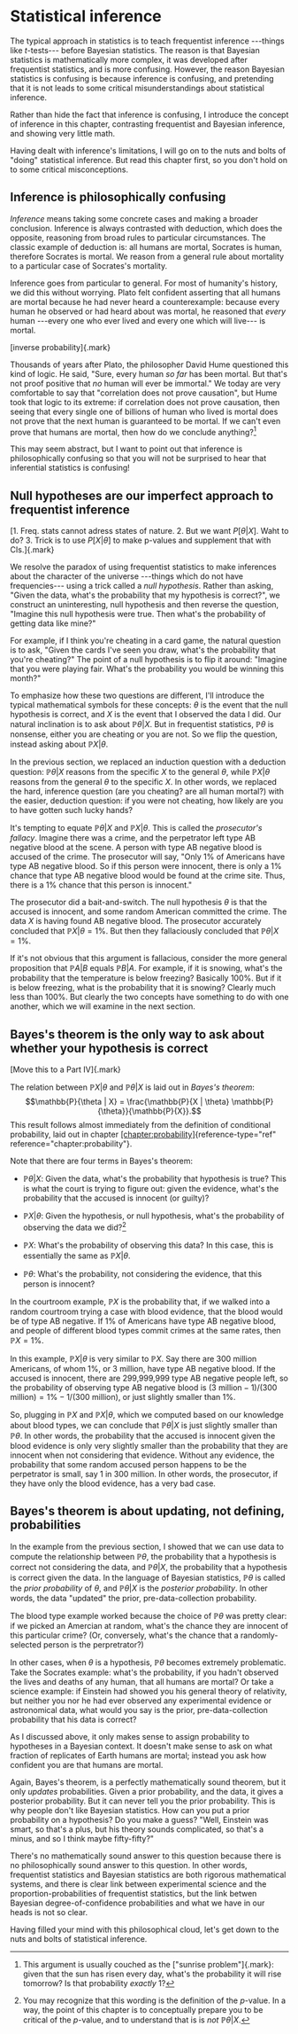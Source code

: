 # Statistical inference

The typical approach in statistics is to teach frequentist inference ---things like $t$-tests--- before Bayesian statistics. The reason is that Bayesian statistics is mathematically more complex, it was developed after frequentist statistics, and is more confusing. However, the reason Bayesian statistics is confusing is because inference is confusing, and pretending that it is not leads to some critical misunderstandings about statistical inference.

Rather than hide the fact that inference is confusing, I introduce the concept of inference in this chapter, contrasting frequentist and Bayesian inference, and showing very little math.

Having dealt with inference's limitations, I will go on to the nuts and bolts of "doing" statistical inference. But read this chapter first, so you don't hold on to some critical misconceptions.

## Inference is philosophically confusing

_Inference_ means taking some concrete cases and making a broader conclusion. Inference is always contrasted with deduction, which does the opposite, reasoning from broad rules to particular circumstances. The classic example of deduction is: all humans are mortal, Socrates is human, therefore Socrates is mortal. We reason from a general rule about mortality to a particular case of Socrates's mortality.

Inference goes from particular to general. For most of humanity's history, we did this without worrying. Plato felt confident asserting that all humans are mortal because he had never heard a counterexample: because every human he observed or had heard about was mortal, he reasoned that _every_ human ---every one who ever lived and every one which will live--- is mortal.

[inverse probability]{.mark}

Thousands of years after Plato, the philosopher David Hume questioned this kind of logic. He said, "Sure, every human _so far_ has been mortal. But that's not proof positive that _no_ human will ever be immortal." We today are very comfortable to say that "correlation does not prove causation", but Hume took that logic to its extreme: if correlation does not prove causation, then seeing that every single one of billions of human who lived is mortal does not prove that the next human is guaranteed to be mortal. If we can't even prove that humans are mortal, then how do we conclude anything?[^1]

This may seem abstract, but I want to point out that inference is philosophically confusing so that you will not be surprised to hear that inferential statistics is confusing!

## Null hypotheses are our imperfect approach to frequentist inference

[1. Freq. stats cannot adress states of nature. 2. But we want $P[\theta|X]$. Waht to do? 3. Trick is to use $P[X|\theta]$ to make p-values and supplement that with CIs.]{.mark}

We resolve the paradox of using frequentist statistics to make inferences about the character of the universe ---things which do not have frequencies--- using a trick called a _null hypothesis_. Rather than asking, "Given the data, what's the probability that my hypothesis is correct?", we construct an uninteresting, null hypothesis and then reverse the question, "Imagine this null hypothesis were true. Then what's the probability of getting data like mine?"

For example, if I think you're cheating in a card game, the natural question is to ask, "Given the cards I've seen you draw, what's the probability that you're cheating?" The point of a null hypothesis is to flip it around: "Imagine that you were playing fair. What's the probability you would be winning this month?"

To emphasize how these two questions are different, I'll introduce the typical mathematical symbols for these concepts: $\theta$ is the event that the null hypothesis is correct, and $X$ is the event that I observed the data I did. Our natural inclination is to ask about $\mathbb{P}{\theta | X}$. But in frequentist statistics, $\mathbb{P}{\theta}$ is nonsense, either you are cheating or you are not. So we flip the question, instead asking about $\mathbb{P}{X | \theta}$.

In the previous section, we replaced an induction question with a deduction question: $\mathbb{P}{\theta | X}$ reasons from the specific $X$ to the general $\theta$, while $\mathbb{P}{X | \theta}$ reasons from the general $\theta$ to the specific $X$. In other words, we replaced the hard, inference question (are you cheating? are all human mortal?) with the easier, deduction question: if you were not cheating, how likely are you to have gotten such lucky hands?

It's tempting to equate $\mathbb{P}{\theta | X}$ and $\mathbb{P}{X | \theta}$. This is called the _prosecutor's fallacy_. Imagine there was a crime, and the perpetrator left type AB negative blood at the scene. A person with type AB negative blood is accused of the crime. The prosecutor will say, "Only 1% of Americans have type AB negative blood. So if this person were innocent, there is only a 1% chance that type AB negative blood would be found at the crime site. Thus, there is a 1% chance that this person is innocent."

The prosecutor did a bait-and-switch. The null hypothesis $\theta$ is that the accused is innocent, and some random American committed the crime. The data $X$ is having found AB negative blood. The prosecutor accurately concluded that $\mathbb{P}{X | \theta} = 1\%$. But then they fallaciously concluded that $\mathbb{P}{\theta | X} = 1\%$.

If it's not obvious that this argument is fallacious, consider the more general proposition that $\mathbb{P}{A | B}$ equals $\mathbb{P}{B | A}$. For example, if it is snowing, what's the probability that the temperature is below freezing? Basically 100%. But if it is below freezing, what is the probability that it is snowing? Clearly much less than 100%. But clearly the two concepts have something to do with one another, which we will examine in the next section.

## Bayes's theorem is the only way to ask about whether your hypothesis is correct

[Move this to a Part IV]{.mark}

The relation between $\mathbb{P}{X | \theta}$ and $\mathbb{P}{\theta | X}$ is laid out in _Bayes's theorem_: $$\mathbb{P}{\theta | X} = \frac{\mathbb{P}{X | \theta} \mathbb{P}{\theta}}{\mathbb{P}{X}}.$$ This result follows almost immediately from the definition of conditional probability, laid out in chapter [\[chapter:probability\]](#chapter:probability){reference-type="ref" reference="chapter:probability"}.

Note that there are four terms in Bayes's theorem:

- $\mathbb{P}{\theta | X}$: Given the data, what's the probability that hypothesis is true? This is what the court is trying to figure out: given the evidence, what's the probability that the accused is innocent (or guilty)?

- $\mathbb{P}{X | \theta}$: Given the hypothesis, or null hypothesis, what's the probability of observing the data we did?[^2]

- $\mathbb{P}{X}$: What's the probability of observing this data? In this case, this is essentially the same as $\mathbb{P}{X | \theta}$.

- $\mathbb{P}{\theta}$: What's the probability, not considering the evidence, that this person is innocent?

In the courtroom example, $\mathbb{P}{X}$ is the probability that, if we walked into a random courtroom trying a case with blood evidence, that the blood would be of type AB negative. If 1% of Americans have type AB negative blood, and people of different blood types commit crimes at the same rates, then $\mathbb{P}{X} = 1\%$.

In this example, $\mathbb{P}{X | \theta}$ is very similar to $\mathbb{P}{X}$. Say there are 300 million Americans, of whom 1%, or 3 million, have type AB negative blood. If the accused is innocent, there are 299,999,999 type AB negative people left, so the probability of observing type AB negative blood is $(3\text{ million} - 1) / (300\text{ million}) = 1\% - 1 / (300\text{ million})$, or just slightly smaller than 1%.

So, plugging in $\mathbb{P}{X}$ and $\mathbb{P}{X | \theta}$, which we computed based on our knowledge about blood types, we can conclude that $\mathbb{P}{\theta | X}$ is just slightly smaller than $\mathbb{P}{\theta}$. In other words, the probability that the accused is innocent given the blood evidence is only very slightly smaller than the probability that they are innocent when not considering that evidence. Without any evidence, the probability that some random accused person happens to be the perpetrator is small, say 1 in 300 million. In other words, the prosecutor, if they have only the blood evidence, has a very bad case.

## Bayes's theorem is about updating, not defining, probabilities

In the example from the previous section, I showed that we can use data to compute the relationship between $\mathbb{P}{\theta}$, the probability that a hypothesis is correct not considering the data, and $\mathbb{P}{\theta | X}$, the probability that a hypothesis is correct given the data. In the language of Bayesian statistics, $\mathbb{P}{\theta}$ is called the _prior probability_ of $\theta$, and $\mathbb{P}{\theta | X}$ is the _posterior probability_. In other words, the data "updated" the prior, pre-data-collection probability.

The blood type example worked because the choice of $\mathbb{P}{\theta}$ was pretty clear: if we picked an Amercian at random, what's the chance they are innocent of this particular crime? (Or, conversely, what's the chance that a randomly-selected person is the perpretrator?)

In other cases, when $\theta$ is a hypothesis, $\mathbb{P}{\theta}$ becomes extremely problematic. Take the Socrates example: what's the probability, if you hadn't observed the lives and deaths of any human, that all humans are mortal? Or take a science example: if Einstein had showed you his general theory of relativity, but neither you nor he had ever observed any experimental evidence or astronomical data, what would you say is the prior, pre-data-collection probability that his data is correct?

As I discussed above, it only makes sense to assign probability to hypotheses in a Bayesian context. It doesn't make sense to ask on what fraction of replicates of Earth humans are mortal; instead you ask how confident you are that humans are mortal.

Again, Bayes's theorem, is a perfectly mathematically sound theorem, but it only _updates_ probabilities. Given a prior probability, and the data, it gives a posterior probability. But it can never tell you the prior probability. This is why people don't like Bayesian statistics. How can you put a prior probability on a hypothesis? Do you make a guess? "Well, Einstein was smart, so that's a plus, but his theory sounds complicated, so that's a minus, and so I think maybe fifty-fifty?"

There's no mathematically sound answer to this question because there is no philosophically sound answer to this question. In other words, frequentist statistics and Bayesian statistics are both rigorous mathematical systems, and there is clear link between experimental science and the proportion-probabilities of frequentist statistics, but the link betwen Bayesian degree-of-confidence probabilities and what we have in our heads is not so clear.

Having filled your mind with this philosophical cloud, let's get down to the nuts and bolts of statistical inference.

[^1]: This argument is usually couched as the ["sunrise problem"]{.mark}: given that the sun has risen every day, what's the probability it will rise tomorrow? Is that probability _exactly_ 1?
[^2]: You may recognize that this wording is the definition of the $p$-value. In a way, the point of this chapter is to conceptually prepare you to be critical of the $p$-value, and to understand that is is _not_ $\mathbb{P}{\theta | X}$.
